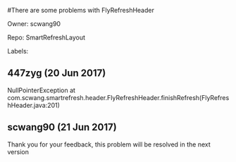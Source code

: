 #There are some problems with FlyRefreshHeader

Owner: scwang90

Repo: SmartRefreshLayout

Labels: 

## 447zyg (20 Jun 2017)

NullPointerException
at com.scwang.smartrefresh.header.FlyRefreshHeader.finishRefresh(FlyRefreshHeader.java:201)

## scwang90 (21 Jun 2017)

Thank you for your feedback, this problem will be resolved in the next version

